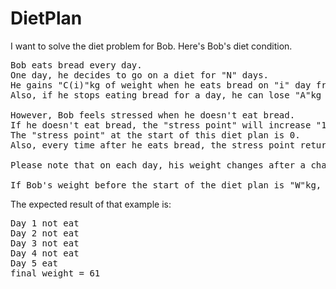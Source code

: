 # DietPlan
I want to solve the diet problem for Bob. 
Here's Bob's diet condition.

<pre>
Bob eats bread every day.
One day, he decides to go on a diet for "N" days.
He gains "C(i)"kg of weight when he eats bread on "i" day from the start of his diet plan.
Also, if he stops eating bread for a day, he can lose "A"kg of weight.

However, Bob feels stressed when he doesn't eat bread.
If he doesn't eat bread, the "stress point" will increase "1 point", and his weight will increase by "B * (stress point)" kg at the end of the day.
The "stress point" at the start of this diet plan is 0.
Also, every time after he eats bread, the stress point returns to 0.

Please note that on each day, his weight changes after a change in stress point.

If Bob's weight before the start of the diet plan is "W"kg, what is the minimum weight he can be in "N" days
</pre>

The expected result of that example is:
<pre>
Day 1 not eat
Day 2 not eat
Day 3 not eat
Day 4 not eat
Day 5 eat
final weight = 61
</pre>
